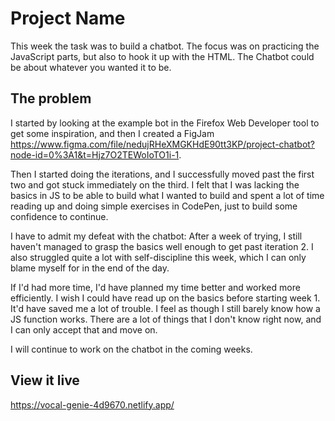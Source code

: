 # Project Name

This week the task was to build a chatbot. The focus was on practicing the JavaScript parts, but also to hook it up with the HTML. The Chatbot could be about whatever you wanted it to be.

## The problem

I started by looking at the example bot in the Firefox Web Developer tool to get some inspiration, and then I created a FigJam https://www.figma.com/file/nedujRHeXMGKHdE90tt3KP/project-chatbot?node-id=0%3A1&t=Hjz7O2TEWoIoTO1i-1.

Then I started doing the iterations, and I successfully moved past the first two and got stuck immediately on the third. I felt that I was lacking the basics in JS to be able to build what I wanted to build and spent a lot of time reading up and doing simple exercises in CodePen, just to build some confidence to continue. 

I have to admit my defeat with the chatbot: After a week of trying, I still haven't managed to grasp the basics well enough to get past iteration 2. I also struggled quite a lot with self-discipline this week, which I can only blame myself for in the end of the day. 

If I'd had more time, I'd have planned my time better and worked more efficiently. I wish I could have read up on the basics before starting week 1. It'd have saved me a lot of trouble. I feel as though I still barely know how a JS function works. There are a lot of things that I don't know right now, and I can only accept that and move on.

I will continue to work on the chatbot in the coming weeks. 

## View it live

https://vocal-genie-4d9670.netlify.app/
